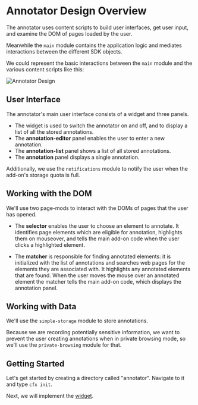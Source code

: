 # Annotator Design Overview #

The annotator uses content scripts to build user interfaces, get user input,
and examine the DOM of pages loaded by the user.

Meanwhile the `main` module contains the application logic and mediates
interactions between the different SDK objects.

We could represent the basic interactions between the `main` module and the
various content scripts like this:

<img class="image-center"
src="static-files/media/annotator/annotator-design.png" alt="Annotator Design">

## User Interface ##

The annotator's main user interface consists of a widget and three panels.

* The widget is used to switch the annotator on and off, and to display a list
of all the stored annotations.
* The **annotation-editor** panel enables the user to enter a new annotation.
* The **annotation-list** panel shows a list of all stored annotations.
* The **annotation** panel displays a single annotation.

Additionally, we use the `notifications` module to notify the user when the
add-on's storage quota is full.

## Working with the DOM ##

We'll use two page-mods to interact with the DOMs of pages that the user has
opened.

* The **selector** enables the user to choose an element to annotate.
It identifies page elements which are eligible for annotation, highlights them
on mouseover, and tells the main add-on code when the user clicks a highlighted
element.

* The **matcher** is responsible for finding annotated elements: it is
initialized with the list of annotations and searches web pages for the
elements they are associated with. It highlights any annotated elements that
are found. When the user moves the mouse over an annotated element
the matcher tells the main add-on code, which displays the annotation panel.

## Working with Data ##

We'll use the `simple-storage` module to store annotations.

Because we are recording potentially sensitive information, we want to prevent
the user creating annotations when in private browsing mode, so we'll use the
`private-browsing` module for that.

## Getting Started ##


Let's get started by creating a directory called "annotator". Navigate to it
and type `cfx init`.

Next, we will implement the
[widget](dev-guide/addon-development/annotator/widget.html).
